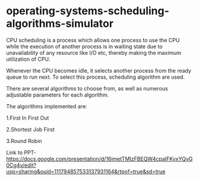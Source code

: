 # operating-systems-scheduling-algorithms-simulator

CPU scheduling is a process which allows one process to use the CPU while the execution of another process is in waiting state due to unavailability of any resource like I/O etc, thereby making the maximum utilization of CPU. 

Whenever the CPU becomes idle, it selects another process from the ready queue to run next. To select this process, scheduling algorithm are used.

There are several algorithms to choose from, as well as numerous adjustable parameters for each algorithm.

The algorithms implemented are:
 
  1.First In First Out
  
  2.Shortest Job First
  
  3.Round Robin

Link to PPT-https://docs.google.com/presentation/d/16imetTMIzFBEQW4cpaIFKyxYQyG0Cg4v/edit?usp=sharing&ouid=111794857533137931164&rtpof=true&sd=true
